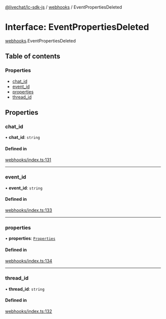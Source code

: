 [@livechat/lc-sdk-js](../README.md) / [webhooks](../modules/webhooks.md) / EventPropertiesDeleted

# Interface: EventPropertiesDeleted

[webhooks](../modules/webhooks.md).EventPropertiesDeleted

## Table of contents

### Properties

- [chat\_id](webhooks.EventPropertiesDeleted.md#chat_id)
- [event\_id](webhooks.EventPropertiesDeleted.md#event_id)
- [properties](webhooks.EventPropertiesDeleted.md#properties)
- [thread\_id](webhooks.EventPropertiesDeleted.md#thread_id)

## Properties

### chat\_id

• **chat\_id**: `string`

#### Defined in

[webhooks/index.ts:131](https://github.com/livechat/lc-sdk-js/blob/25e113d/src/webhooks/index.ts#L131)

___

### event\_id

• **event\_id**: `string`

#### Defined in

[webhooks/index.ts:133](https://github.com/livechat/lc-sdk-js/blob/25e113d/src/webhooks/index.ts#L133)

___

### properties

• **properties**: [`Properties`](webhooks_structures_structures.Properties.md)

#### Defined in

[webhooks/index.ts:134](https://github.com/livechat/lc-sdk-js/blob/25e113d/src/webhooks/index.ts#L134)

___

### thread\_id

• **thread\_id**: `string`

#### Defined in

[webhooks/index.ts:132](https://github.com/livechat/lc-sdk-js/blob/25e113d/src/webhooks/index.ts#L132)
